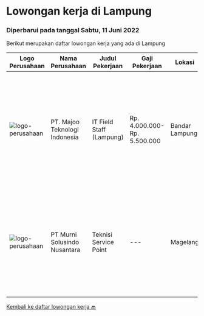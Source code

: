 
  # Lowongan kerja di Lampung

  ### Diperbarui pada tanggal Sabtu, 11 Juni 2022

  Berikut merupakan daftar lowongan kerja yang ada di Lampung

  |Logo Perusahaan | Nama Perusahaan | Judul Pekerjaan | Gaji Pekerjaan | Lokasi | Deskripsi | Tanggal diunggah | Pranala |
  | -------------- | --------------- | --------------- | --------- | --------- | -------------- | ------- | ----------- |
  |![logo-perusahaan](https://image-service-cdn.seek.com.au/2a2c8a948d223cf92abbc34c9b4e6cee325386db/ee4dce1061f3f616224767ad58cb2fc751b8d2dc)|PT. Majoo Teknologi Indonesia|IT Field Staff (Lampung)|Rp. 4.000.000-Rp. 5.500.000|Bandar Lampung|Melakukan instalasi beserta pengaturan software dan hardware majoo. Memberikan edukasi (training) kepada staff / manager/ owner mengenai cara...|Selasa, 07 Juni 2022|https://www.jobstreet.co.id/id/job/it-field-staff-lampung-3910212?token=0~3310d0f0-9714-4269-b48a-29e20b46ea78&sectionRank=1&jobId=jobstreet-id-job-3910212|
|![logo-perusahaan](https://image-service-cdn.seek.com.au/2d1ea8ff0455564725ee461e7649b26b6f031a13/ee4dce1061f3f616224767ad58cb2fc751b8d2dc)|PT Murni Solusindo Nusantara|Teknisi Service Point|---|Magelang|DESKRIPSI PEKERJAAN: Melakukan PM (Preventive Maintenance) dan CM (Corrective Maintenance) ke customer sesuai dengan SLA yang sudah ditetapkan....|Jumat, 03 Juni 2022|https://www.jobstreet.co.id/id/job/teknisi-service-point-3905677?token=0~3310d0f0-9714-4269-b48a-29e20b46ea78&sectionRank=2&jobId=jobstreet-id-job-3905677|


  [Kembali ke daftar lowongan kerja 🔙](../README.md#daftar-lowongan-kerja)
  
